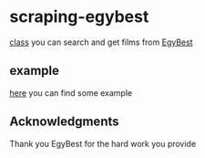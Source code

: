 # scraping-egybest
[class](https://github.com/Awiteb/scraping-egybest/blob/master/egyBest.py) you can search and get films from [EgyBest](https://Egy.best)
## example
[here](https://github.com/Awiteb/scraping-egybest/blob/master/example.py) you can find some example

## Acknowledgments
Thank you EgyBest for the hard work you provide
